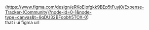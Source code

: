 (https://www.figma.com/design/eRKoEipfgkk9BEp5tFuyj0/Expense-Tracker-(Community)?node-id=0-1&node-type=canvas&t=6qDU32BFoobh5TOX-0)<br />
that i ui figma url
